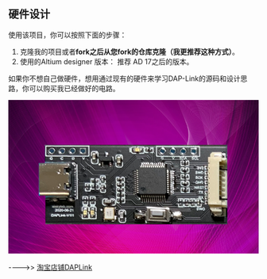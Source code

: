 ## 硬件设计

使用该项目，你可以按照下面的步骤：

1. 克隆我的项目或者**fork之后从您fork的仓库克隆（我更推荐这种方式）**。
2. 使用的Altium designer 版本： 推荐 AD 17之后的版本。

如果你不想自己做硬件，想用通过现有的硬件来学习DAP-Link的源码和设计思路，你可以购买我已经做好的电路。

[![不显示请点击查看](../PIC/realboard.png)](https://item.taobao.com/item.htm?spm=a1z10.1-c-s.w137644-21459655781.38.379c570fqAXVQ9&id=622440970348)

---->>    [淘宝店铺DAPLink](https://item.taobao.com/item.htm?spm=a1z10.1-c-s.w137644-21459655781.38.379c570fqAXVQ9&id=622440970348)